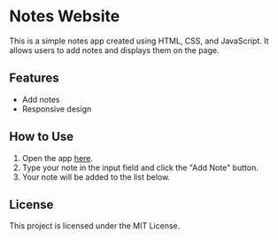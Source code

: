 # Notes Website

This is a simple notes app created using HTML, CSS, and JavaScript. It allows users to add notes and displays them on the page.

## Features

- Add notes
- Responsive design

## How to Use

1. Open the app [here](https://dinesh-collab.github.io/notes/).
2. Type your note in the input field and click the "Add Note" button.
3. Your note will be added to the list below.

## License

This project is licensed under the MIT License.
